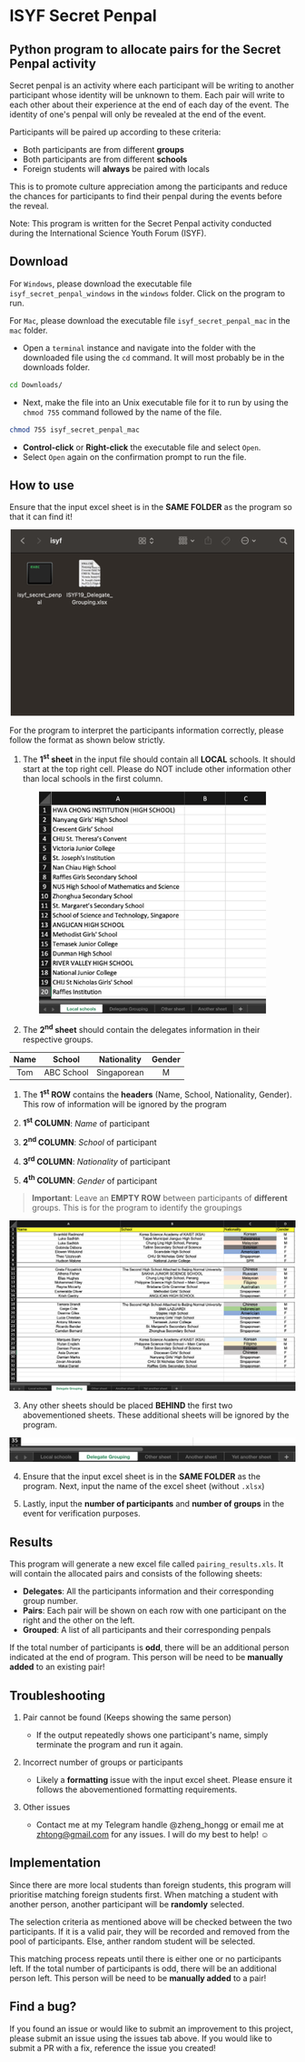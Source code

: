 # ISYF Secret Penpal

## Python program to allocate pairs for the Secret Penpal activity

Secret penpal is an activity where each participant will be writing to another participant whose identity will be unknown to them. Each pair will write to each other about their experience at the end of each day of the event. The identity of one's penpal will only be revealed at the end of the event. 

Participants will be paired up according to these criteria: 
- Both participants are from different **groups** 
- Both participants are from different **schools**
- Foreign students will **always** be paired with locals 

This is to promote culture appreciation among the participants and reduce the chances for participants to find their penpal during the events before the reveal.

Note: This program is written for the Secret Penpal activity conducted during the International Science Youth Forum (ISYF). 

## Download
For `Windows`, please download the executable file `isyf_secret_penpal_windows` in the `windows` folder. Click on the program to run.

For `Mac`, please download the executable file `isyf_secret_penpal_mac` in the `mac` folder. 

- Open a `terminal` instance and navigate into the folder with the downloaded file using the `cd` command. It will most probably be in the downloads folder.

```bash
cd Downloads/
```

-  Next, make the file into an Unix executable file for it to run by using the `chmod 755` command followed by the name of the file.

```bash
chmod 755 isyf_secret_penpal_mac
```

- **Control-click** or **Right-click** the executable file and select `Open`. 
- Select `Open` again on the confirmation prompt to run the file.

## How to use
Ensure that the input excel sheet is in the **SAME FOLDER** as the program so that it can find it!

<div align="center">
<img src="images/same_folder.png" width="500">
</div>

For the program to interpret the participants information correctly, please follow the format as shown below strictly.

1. The **1<sup>st</sup> sheet** in the input file should contain all **LOCAL** schools. It should start at the top right cell. Please do NOT include other information other than local schools in the first column.

<div align="center">
<img src="images/local_schools.png" width="400">
</div>

2. The **2<sup>nd</sup> sheet** should contain the delegates information in their respective groups.

| Name | School | Nationality | Gender |
| :--: | :----: | :---------: | :----: |
| Tom  | ABC School | Singaporean | M  |

1. The **1<sup>st</sup> ROW** contains the **headers** (Name, School, Nationality, Gender). This row of information will be ignored by the program

2. **1<sup>st</sup> COLUMN**: *Name* of participant
3. **2<sup>nd</sup> COLUMN**: *School* of participant
4. **3<sup>rd</sup> COLUMN**: *Nationality* of participant
5. **4<sup>th</sup> COLUMN**: *Gender* of participant

> **Important**: Leave an **EMPTY ROW** between participants of **different** groups. This is for the program to identify the groupings

![](images/groupings.png)

3. Any other sheets should be placed **BEHIND** the first two abovementioned sheets. These additional sheets will be ignored by the program.

![](images/other_sheets.png)

4. Ensure that the input excel sheet is in the **SAME FOLDER** as the program. Next, input the name of the excel sheet (without `.xlsx`)

5. Lastly, input the **number of participants** and **number of groups** in the event for verification purposes.

## Results
This program will generate a new excel file called `pairing_results.xls`. It will contain the allocated pairs and consists of the following sheets:

- **Delegates**: All the participants information and their corresponding group number.
- **Pairs**: Each pair will be shown on each row with one participant on the right and the other on the left.
- **Grouped**: A list of all participants and their corresponding penpals

If the total number of participants is **odd**, there will be an additional person indicated at the end of program. This person will be need to be **manually added** to an existing pair!

## Troubleshooting
1. Pair cannot be found (Keeps showing the same person)

    - If the output repeatedly shows one participant's name, simply terminate the program and run it again.

2. Incorrect number of groups or participants

    - Likely a **formatting** issue with the input excel sheet. Please ensure it follows the abovementioned formatting requirements.

3. Other issues

    - Contact me at my Telegram handle @zheng_hongg or email me at zhtong@gmail.com for any issues. I will do my best to help! :relaxed:

## Implementation
Since there are more local students than foreign students, this program will prioritise matching foreign students first. When matching a student with another person, another participant will be **randomly** selected. 

The selection criteria as mentioned above will be checked between the two participants. If it is a valid pair, they will be recorded and removed from the pool of participants. Else, anther random student will be selected. 

This matching process repeats until there is either one or no participants left. If the total number of participants is odd, there will be an additional person left. This person will be need to be **manually added** to a pair!

## Find a bug?
If you found an issue or would like to submit an improvement to this project, please submit an issue using the issues tab above. If you would like to submit a PR with a fix, reference the issue you created!